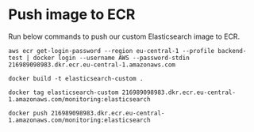 # Push image to ECR
Run below commands to push our custom Elasticsearch image to ECR.
```
aws ecr get-login-password --region eu-central-1 --profile backend-test | docker login --username AWS --password-stdin 216989098983.dkr.ecr.eu-central-1.amazonaws.com
```

```
docker build -t elasticsearch-custom .
```

```
docker tag elasticsearch-custom 216989098983.dkr.ecr.eu-central-1.amazonaws.com/monitoring:elasticsearch
```

```
docker push 216989098983.dkr.ecr.eu-central-1.amazonaws.com/monitoring:elasticsearch
```
